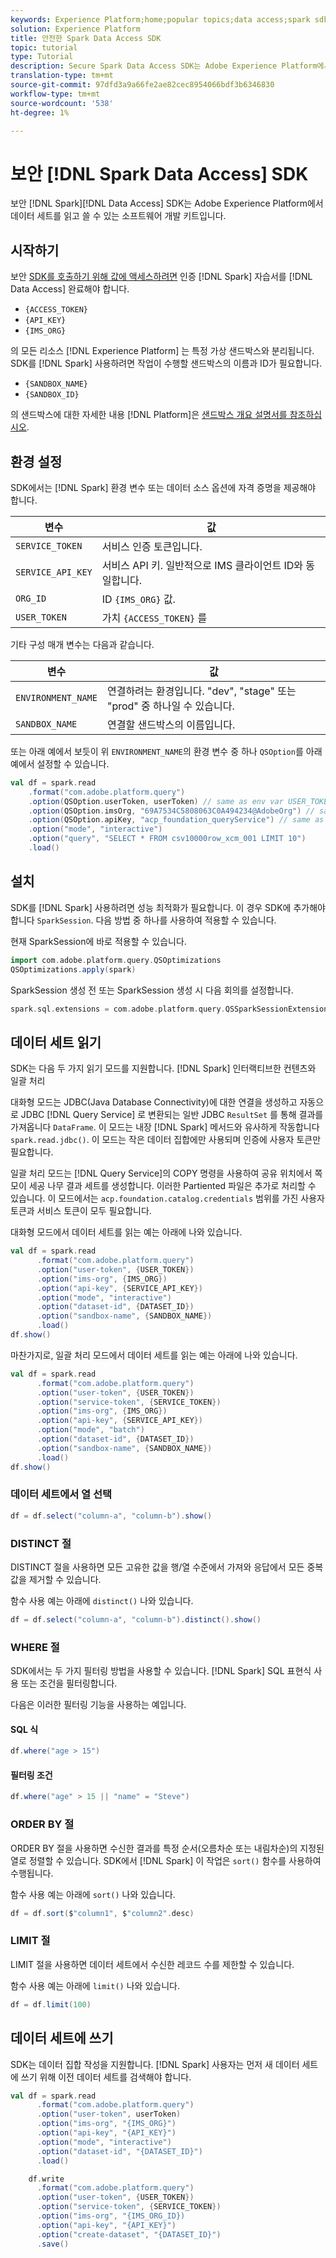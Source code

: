 ```yaml
---
keywords: Experience Platform;home;popular topics;data access;spark sdk;data access api
solution: Experience Platform
title: 안전한 Spark Data Access SDK
topic: tutorial
type: Tutorial
description: Secure Spark Data Access SDK는 Adobe Experience Platform에서 데이터 세트를 읽고 쓸 수 있는 소프트웨어 개발 키트입니다.
translation-type: tm+mt
source-git-commit: 97dfd3a9a66fe2ae82cec8954066bdf3b6346830
workflow-type: tm+mt
source-wordcount: '538'
ht-degree: 1%

---
```



# 보안 [!DNL Spark Data Access] SDK

보안 [!DNL Spark][!DNL Data Access] SDK는 Adobe Experience Platform에서 데이터 세트를 읽고 쓸 수 있는 소프트웨어 개발 키트입니다.

## 시작하기

보안 [SDK를 호출하기 위해 값에 액세스하려면](../../tutorials/authentication.md) 인증 [!DNL Spark] 자습서를 [!DNL Data Access] 완료해야 합니다.

- `{ACCESS_TOKEN}`
- `{API_KEY}`
- `{IMS_ORG}`

의 모든 리소스 [!DNL Experience Platform] 는 특정 가상 샌드박스와 분리됩니다. SDK를 [!DNL Spark] 사용하려면 작업이 수행할 샌드박스의 이름과 ID가 필요합니다.

- `{SANDBOX_NAME}`
- `{SANDBOX_ID}`

의 샌드박스에 대한 자세한 내용 [!DNL Platform]은 [샌드박스 개요 설명서를 참조하십시오](../../sandboxes/home.md).

## 환경 설정

SDK에서는 [!DNL Spark] 환경 변수 또는 데이터 소스 옵션에 자격 증명을 제공해야 합니다.

| 변수 | 값 |
| -------- | ----- | 
| `SERVICE_TOKEN` | 서비스 인증 토큰입니다. |
| `SERVICE_API_KEY` | 서비스 API 키. 일반적으로 IMS 클라이언트 ID와 동일합니다. |
| `ORG_ID` | ID `{IMS_ORG}` 값. |
| `USER_TOKEN` | 가치 `{ACCESS_TOKEN}` 를 |

기타 구성 매개 변수는 다음과 같습니다.

| 변수 | 값 |
| -------- | ----- |
| `ENVIRONMENT_NAME` | 연결하려는 환경입니다. &quot;dev&quot;, &quot;stage&quot; 또는 &quot;prod&quot; 중 하나일 수 있습니다. |
| `SANDBOX_NAME` | 연결할 샌드박스의 이름입니다. |

또는 아래 예에서 보듯이 위 `ENVIRONMENT_NAME`의 환경 변수 중 하나 `QSOption`를 아래 예에서 설정할 수 있습니다.

```scala
val df = spark.read
    .format("com.adobe.platform.query")
    .option(QSOption.userToken, userToken) // same as env var USER_TOKEN
    .option(QSOption.imsOrg, "69A7534C5808063C0A494234@AdobeOrg") // same as env var ORG_ID
    .option(QSOption.apiKey, "acp_foundation_queryService") // same as env var SERVICE_API_KEY
    .option("mode", "interactive")
    .option("query", "SELECT * FROM csv10000row_xcm_001 LIMIT 10")
    .load()
```

## 설치

SDK를 [!DNL Spark] 사용하려면 성능 최적화가 필요합니다. 이 경우 SDK에 추가해야 합니다 `SparkSession`. 다음 방법 중 하나를 사용하여 적용할 수 있습니다.

현재 SparkSession에 바로 적용할 수 있습니다.

```scala
import com.adobe.platform.query.QSOptimizations
QSOptimizations.apply(spark)
```

SparkSession 생성 전 또는 SparkSession 생성 시 다음 회의를 설정합니다.

```scala
spark.sql.extensions = com.adobe.platform.query.QSSparkSessionExtensions
```

## 데이터 세트 읽기

SDK는 다음 두 가지 읽기 모드를 지원합니다. [!DNL Spark] 인터랙티브한 컨텐츠와 일괄 처리

대화형 모드는 JDBC(Java Database Connectivity)에 대한 연결을 생성하고 자동으로 JDBC [!DNL Query Service] 로 변환되는 일반 JDBC `ResultSet` 를 통해 결과를 가져옵니다 `DataFrame`. 이 모드는 내장 [!DNL Spark] 메서드와 유사하게 작동합니다 `spark.read.jdbc()`. 이 모드는 작은 데이터 집합에만 사용되며 인증에 사용자 토큰만 필요합니다.

일괄 처리 모드는 [!DNL Query Service]의 COPY 명령을 사용하여 공유 위치에서 쪽모이 세공 나무 결과 세트를 생성합니다. 이러한 Partiented 파일은 추가로 처리할 수 있습니다. 이 모드에서는 `acp.foundation.catalog.credentials` 범위를 가진 사용자 토큰과 서비스 토큰이 모두 필요합니다.

대화형 모드에서 데이터 세트를 읽는 예는 아래에 나와 있습니다.

```scala
val df = spark.read
      .format("com.adobe.platform.query")
      .option("user-token", {USER_TOKEN})
      .option("ims-org", {IMS_ORG})
      .option("api-key", {SERVICE_API_KEY})
      .option("mode", "interactive")
      .option("dataset-id", {DATASET_ID})
      .option("sandbox-name", {SANDBOX_NAME})
      .load()
df.show()
```

마찬가지로, 일괄 처리 모드에서 데이터 세트를 읽는 예는 아래에 나와 있습니다.

```scala
val df = spark.read
      .format("com.adobe.platform.query")
      .option("user-token", {USER_TOKEN})
      .option("service-token", {SERVICE_TOKEN})
      .option("ims-org", {IMS_ORG})
      .option("api-key", {SERVICE_API_KEY})
      .option("mode", "batch")
      .option("dataset-id", {DATASET_ID})
      .option("sandbox-name", {SANDBOX_NAME})
      .load()
df.show()
```

### 데이터 세트에서 열 선택

```scala
df = df.select("column-a", "column-b").show()
```

### DISTINCT 절

DISTINCT 절을 사용하면 모든 고유한 값을 행/열 수준에서 가져와 응답에서 모든 중복 값을 제거할 수 있습니다.

함수 사용 예는 아래에 `distinct()` 나와 있습니다.

```scala
df = df.select("column-a", "column-b").distinct().show()
```

### WHERE 절

SDK에서는 두 가지 필터링 방법을 사용할 수 있습니다. [!DNL Spark] SQL 표현식 사용 또는 조건을 필터링합니다.

다음은 이러한 필터링 기능을 사용하는 예입니다.

#### SQL 식

```scala
df.where("age > 15")
```

#### 필터링 조건

```scala
df.where("age" > 15 || "name" = "Steve")
```

### ORDER BY 절

ORDER BY 절을 사용하면 수신한 결과를 특정 순서(오름차순 또는 내림차순)의 지정된 열로 정렬할 수 있습니다. SDK에서 [!DNL Spark] 이 작업은 `sort()` 함수를 사용하여 수행됩니다.

함수 사용 예는 아래에 `sort()` 나와 있습니다.

```scala
df = df.sort($"column1", $"column2".desc)
```

### LIMIT 절

LIMIT 절을 사용하면 데이터 세트에서 수신한 레코드 수를 제한할 수 있습니다.

함수 사용 예는 아래에 `limit()` 나와 있습니다.

```scala
df = df.limit(100)
```

## 데이터 세트에 쓰기

SDK는 데이터 집합 작성을 지원합니다. [!DNL Spark] 사용자는 먼저 새 데이터 세트에 쓰기 위해 이전 데이터 세트를 검색해야 합니다.

```scala
val df = spark.read
      .format("com.adobe.platform.query")
      .option("user-token", userToken)
      .option("ims-org", "{IMS_ORG}")
      .option("api-key", "{API_KEY}")
      .option("mode", "interactive")
      .option("dataset-id", "{DATASET_ID}")
      .load()

    df.write
      .format("com.adobe.platform.query")
      .option("user-token", {USER_TOKEN})
      .option("service-token", {SERVICE_TOKEN})
      .option("ims-org", "{IMS_ORG_ID})
      .option("api-key", "{API_KEY}")
      .option("create-dataset", "{DATASET_ID}")
      .save()
```
